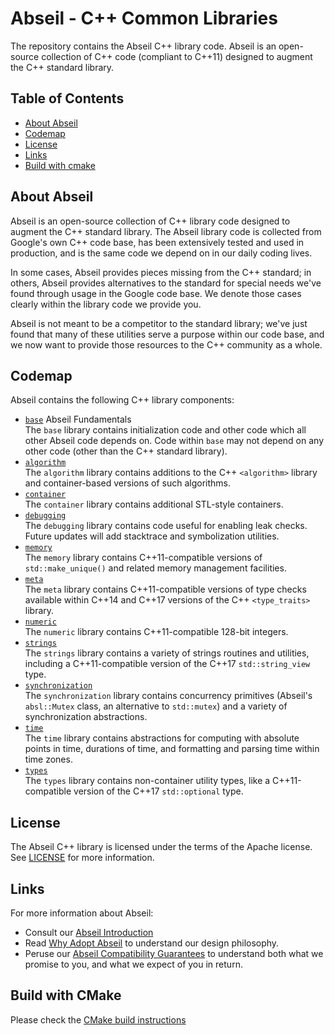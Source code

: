 # Abseil - C++ Common Libraries

The repository contains the Abseil C++ library code. Abseil is an open-source
collection of C++ code (compliant to C++11) designed to augment the C++
standard library.

## Table of Contents

- [About Abseil](#about)
- [Codemap](#codemap)
- [License](#license)
- [Links](#links)
- [Build with cmake](#cmake)

<a name="about"></a>
## About Abseil

Abseil is an open-source collection of C++ library code designed to augment
the C++ standard library. The Abseil library code is collected from Google's
own C++ code base, has been extensively tested and used in production, and
is the same code we depend on in our daily coding lives.

In some cases, Abseil provides pieces missing from the C++ standard; in
others, Abseil provides alternatives to the standard for special needs
we've found through usage in the Google code base. We denote those cases
clearly within the library code we provide you.

Abseil is not meant to be a competitor to the standard library; we've
just found that many of these utilities serve a purpose within our code
base, and we now want to provide those resources to the C++ community as
a whole.

## Codemap

Abseil contains the following C++ library components:

* [`base`](absl/base/) Abseil Fundamentals
  <br /> The `base` library contains initialization code and other code which
  all other Abseil code depends on. Code within `base` may not depend on any
  other code (other than the C++ standard library).
* [`algorithm`](absl/algorithm/)
  <br /> The `algorithm` library contains additions to the C++ `<algorithm>`
  library and container-based versions of such algorithms.
* [`container`](absl/container/)
  <br /> The `container` library contains additional STL-style containers.
* [`debugging`](absl/debugging/)
  <br /> The `debugging` library contains code useful for enabling leak
  checks. Future updates will add stacktrace and symbolization utilities.
* [`memory`](absl/memory/)
  <br /> The `memory` library contains C++11-compatible versions of
  `std::make_unique()` and related memory management facilities.
* [`meta`](absl/meta/)
  <br /> The `meta` library contains C++11-compatible versions of type checks
  available within C++14 and C++17 versions of the C++ `<type_traits>` library.
* [`numeric`](absl/numeric/)
  <br /> The `numeric` library contains C++11-compatible 128-bit integers.
* [`strings`](absl/strings/)
  <br /> The `strings` library contains a variety of strings routines and
  utilities, including a C++11-compatible version of the C++17
  `std::string_view` type.
* [`synchronization`](absl/synchronization/)
  <br /> The `synchronization` library contains concurrency primitives (Abseil's
  `absl::Mutex` class, an alternative to `std::mutex`) and a variety of
  synchronization abstractions.
* [`time`](absl/time/)
  <br /> The `time` library contains abstractions for computing with absolute
  points in time, durations of time, and formatting and parsing time within
  time zones.
* [`types`](absl/types/)
  <br /> The `types` library contains non-container utility types, like a
  C++11-compatible version of the C++17 `std::optional` type.

## License

The Abseil C++ library is licensed under the terms of the Apache
license. See [LICENSE](LICENSE) for more information.

## Links

For more information about Abseil:

* Consult our [Abseil Introduction](http://abseil.io/about/intro)
* Read [Why Adopt Abseil](http://abseil.io/about/philosophy) to understand our
  design philosophy.
* Peruse our
  [Abseil Compatibility Guarantees](http://abseil.io/about/compatibility) to
  understand both what we promise to you, and what we expect of you in return.
  
<a name="cmake"></a>
## Build with CMake

Please check the [CMake build instructions](CMake/README.md)
